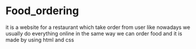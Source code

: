 # Food_ordering
it is a website for a restaurant which take order from user like nowadays we usually do everything online in the same way we can order food and it is made by using html and css

